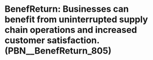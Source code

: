 # BenefReturn: __Businesses can benefit from uninterrupted supply chain operations and increased customer satisfaction.__ (PBN__BenefReturn_805)

